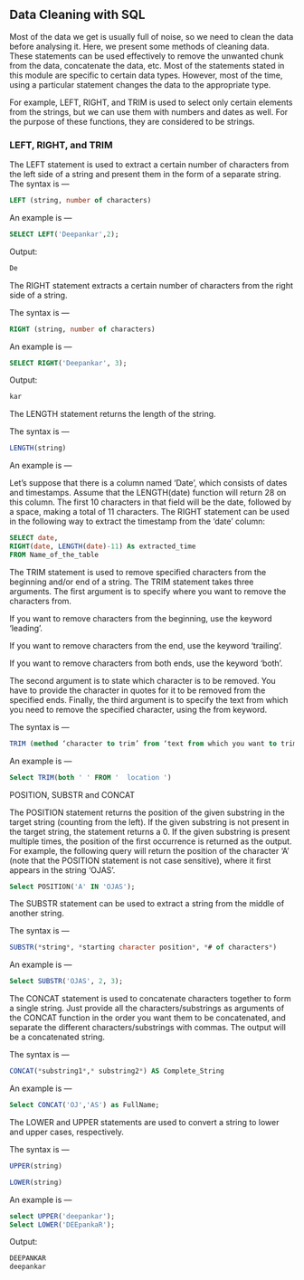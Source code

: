 ## Data Cleaning with SQL

Most of the data we get is usually full of noise, so we need to clean the data before analysing it.
Here, we present some methods of cleaning data. These statements can be used effectively to remove the unwanted chunk from the data, concatenate the data, etc. Most of the statements stated in this module are specific to certain data types. However, most of the time, using a particular statement changes the data to the appropriate type.

For example, LEFT, RIGHT, and TRIM is used to select only certain elements from the strings, but we can use them with numbers and dates as well. For the purpose of these functions, they are considered to be strings.

### LEFT, RIGHT, and TRIM

The LEFT statement is used to extract a certain number of characters from the left side of a string and present them in the form of a separate string.
The syntax is —

```sql
LEFT (string, number of characters)
```

An example is —
```sql
SELECT LEFT('Deepankar',2);
```
Output:
```sql
De
```

The RIGHT statement extracts a certain number of characters from the right side of a string.

The syntax is —
```sql
RIGHT (string, number of characters)
```
An example is —
```sql
SELECT RIGHT('Deepankar', 3);
```

Output:

```sql
kar
```

The LENGTH statement returns the length of the string.

The syntax is —
```sql
LENGTH(string)
```
An example is —

Let’s suppose that there is a column named ‘Date’, which consists of dates and timestamps. Assume that the LENGTH(date) function will return 28 on this column. The first 10 characters in that field will be the date, followed by a space, making a total of 11 characters. The RIGHT statement can be used in the following way to extract the timestamp from the ‘date’ column:
```sql
SELECT date,
RIGHT(date, LENGTH(date)-11) As extracted_time
FROM Name_of_the_table
```

The TRIM statement is used to remove specified characters from the beginning and/or end of a string. The TRIM statement takes three arguments. The first argument is to specify where you want to remove the characters from.

If you want to remove characters from the beginning, use the keyword ‘leading’.

If you want to remove characters from the end, use the keyword ‘trailing’.

If you want to remove characters from both ends, use the keyword ‘both’.

The second argument is to state which character is to be removed. You have to provide the character in quotes for it to be removed from the specified ends. Finally, the third argument is to specify the text from which you need to remove the specified character, using the from keyword.

The syntax is —
```sql
TRIM (method ‘character to trim’ from ‘text from which you want to trim’)
```
An example is —
```sql
Select TRIM(both ' ' FROM '  location ')
```

POSITION, SUBSTR and CONCAT

The POSITION statement returns the position of the given substring in the target string (counting from the left). If the given substring is not present in the target string, the statement returns a 0. If the given substring is present multiple times, the position of the first occurrence is returned as the output. For example, the following query will return the position of the character ‘A’ (note that the POSITION statement is not case sensitive), where it first appears in the string ‘OJAS’.

```sql
Select POSITION('A' IN 'OJAS');
```
The SUBSTR statement can be used to extract a string from the middle of another string.

The syntax is —
```sql
SUBSTR(*string*, *starting character position*, *# of characters*)
```

An example is —

```sql
Select SUBSTR('OJAS', 2, 3);
 ```

The CONCAT statement is used to concatenate characters together to form a single string. Just provide all the characters/substrings as arguments of the CONCAT function in the order you want them to be concatenated, and separate the different characters/substrings with commas. The output will be a concatenated string.

The syntax is —
```sql
CONCAT(*substring1*,* substring2*) AS Complete_String
```
An example is —
```sql
Select CONCAT('OJ','AS') as FullName;
```
The LOWER and UPPER statements are used to convert a string to lower and upper cases, respectively.

The syntax is —
```sql
UPPER(string)

LOWER(string)
```
An example is —  
```sql
select UPPER('deepankar');
Select LOWER('DEEpankaR');
```

Output:
```sql
DEEPANKAR
deepankar
```
